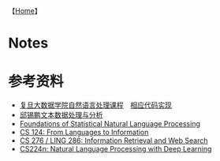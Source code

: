 【[Home](https://simplelp.github.io/)】<br>


# Notes

# 参考资料
- [复旦大数据学院自然语言处理课程](http://www.sdspeople.fudan.edu.cn/zywei/DATA130006/index.html)&emsp;[相应代码实现](https://github.com/Rshcaroline/FDU-Natural-Language-Processing)
- [邱锡鹏文本数据处理与分析](https://textprocessing.github.io/)
- [Foundations of Statistical Natural Language Processing](https://nlp.stanford.edu/fsnlp/)
- [CS 124: From Languages to Information](https://web.stanford.edu/class/cs124/)
- [CS 276 / LING 286: Information Retrieval and Web Search](http://web.stanford.edu/class/cs276/)
- [CS224n: Natural Language Processing with Deep Learning](http://cs224d.stanford.edu/)
